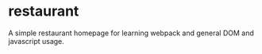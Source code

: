 # restaurant
A simple restaurant homepage for learning webpack and general DOM and javascript usage.
